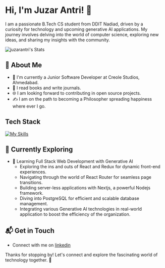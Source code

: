 # Hi, I'm Juzar Antri! 👋

I am a passionate B.Tech CS student from DDIT Nadiad, driven by a curiosity for technology and upcoming generative AI applications. My journey involves delving into the world of computer science, exploring new ideas, and sharing my insights with the community.

![juzarantri's Stats](https://github-readme-stats.vercel.app/api?username=juzarantri&theme=vue-dark&show_icons=true&hide_border=true&count_private=true)

## 🚀 About Me

- 🔭 I'm currently a Junior Software Developer at Creole Studios, Ahmedabad.
- 📝 I read books and write journals.
- 🌐 I am looking forward to contributing in open source projects.
- ✍️ I am on the path to becoming a Philosopher spreading happiness where ever I go.

## Tech Stack
[![My Skills](https://skillicons.dev/icons?i=js,html,css,js,jenkins,linux,mysql,mongodb,nestjs,nextjs,react,ts,vercel)](https://skillicons.dev)

## 🌱 Currently Exploring

- 🚀 Learning Full Stack Web Development with Generative AI
  - Exploring the ins and outs of React and Redux for dynamic front-end experiences.
  - Navigating through the world of React Router for seamless page transitions.
  - Building server-less applications with Nextjs, a powerful Nodejs framework.
  - Diving into PostgreSQL for efficient and scalable database management.
  - Integrating various Generative AI technologies in real-world application to boost the efficiency of the organization.


## 📬 Get in Touch

- Connect with me on [linkedin](https://www.linkedin.com/in/juzar-antri-10537b212/)

Thanks for stopping by! Let's connect and explore the fascinating world of technology together. 🚀



<!--

Here are some ideas to get you started:

- 🔭 I’m currently working on ...
- 🌱 I’m currently learning ...
- 👯 I’m looking to collaborate on ...
- 🤔 I’m looking for help with ...
- 💬 Ask me about ...
- 📫 How to reach me: ...
- 😄 Pronouns: ...
- ⚡ Fun fact: ...
-->

